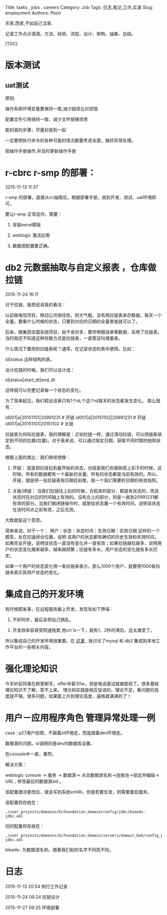 Title: tasks , jobs , careers
Category: Job
Tags: 日志,笔记,工作,实录
Slug: employment
Authors: Poon

<!-- ^ -->

东家,西家,不如自己当家.

记录工作点点滴滴。方法、经验、流程、设计、架构、抽象、总结。

<!-- $ -->

[TOC]

# 版本测试

## uat测试

原则:

操作系统环境变量要保持一致,减少路径比对烦恼

配置文件引用保持一致，减少文件替换烦劳

能封装的步骤，尽量封装到一起

一定要把执行命令的各种可能的情况都要考虑全面，做好异常处理。

按操作手册操作,并及时更新操作手册


# r-cbrc r-smp 的部署：

2015-11-13 11:37 

r-smp 的部署，直接从cc抽取后，根据部署手册，放到开发、测试、uat环境即可。

要让r-smp 正常运作，需要：

1. 安装excel模版

2. weblogic 激活应用

3. 数据源配置要正确。


# db2 元数据抽取与自定义报表 ，仓库做拉链 

2015-11-24 16:11 

对于拉链，我想说说我的看法：

以前做电信项目，移动公司很任性，财大气粗，没有用拉链表来存数据，每天一个全量。要看什么时候的状态，只要到对应的日期的全量里查就可以了。

后来，做集团全国系统项目，由于省份多，要传明细话单等数据，采用了拉链表。当时我还不知道这种存数方式是拉链表，一直管这叫增量表。

什么情况下要用到拉链表呢？通常，在记录状态的表中使用。比如：

id|status 这样结构的表。

设计拉链的时候，我们可以设计成：

id|status|start_dt|end_dt

这样就可以完整记录每一个状态的变化。

为了简单起见，我们假设该表只有1个id,个这个id每天的状态都发生变化。
那么就有：

id001|a|20151101|20991231 # 开链
id001|d|20151102|20991231 # 开链
id001|a|20151101|20151102 # 关链

拉链表为何叫拉链表，我的理解是：正如拉链一样，通过滑动拉链，可以把链条锁定到不同的位置(位置)。对于表来说，可以通过指定日期，获取不同时期的拍照状态。

根据上面的类比：我们继续想像：

1. 开链： 就是把拉链拉到最开始的状态，也就是我们衣服刚搭上扣子的时候，这时候，所有的数据都有一个最新的全量，所有的状态都是当前有效的。所以，开链，就是把一张拉链表按日期往前推，取一个我们需要的日期的有效拍照。

2. 关链/闭链： 当我们拉链往上拉的时候，合起来的部分，都是有状态的，而且状态时在对应的时间轴上有效的。没有合上的部分，则是一直到20991231都有效的部分。当我们做闭链操作时，就是给状态置一个有效时间，说明该状态在该时间点之前有效，之后无效。

大致就是这个意思。

简单来说，对于一个： 用户｜状态｜状态时间｜生效日期｜实效日期 这样的一个模型，处在拉链闭合位置，说明 该用户的状态都有确切的历史生效和失效时间。如果完全开链，说明该状态一直没有变化并一直有效；如果拉链越拉越多，说明用户的状态变化越来越多，越来越频繁；拉链有多长，用户状态的变化就有多长历史。

如果一个用户的状态变化用一条拉链来表示，那么1000个用户，就要用1000条拉链来表示其用户状态的变化。

# 集成自己的开发环境

有时侯图省事，在远程服务器上开发，发现有如下弊端：

1. 不好同步，最后会把自己搞乱。

2. 开发效率容易受网速拖累,用crt ls一下，就有1，2秒的滞后，这太难受了。

所以集成自己的开发环境很重要。在 [这里](http://www.imx3.com/play-databases.html)  , 
我讨论了mysql 和 db2 集成到本地工作平台的一些相关内容。

# 强化理论知识

今天听前同事在群里聊天，offer年薪30w，但是电话面试就被鄙视了。很多基础理论知识不了解，答不上来。
理论和实践是相互促进的，理论不足，看问题的高度就不够。很多问题，如果能上升到理论高度，逼格就满满的了！

# 用户－应用程序角色 管理异常处理一例
case : 
p27用户权限，不跟着st环境走，而是跟着dev环境走。

数据源的问题。st调用的是dev的数据库设置。

在console中一查，果然。

解决方案：

weblogic console -> 服务 -> 数据源-> 点击数据源名称->连接池->锁定并编辑-> URL , 修改最后的数据源sid 。 

该配置激活更改后，就会写到系统xml中。但是若要生效，则需要重启服务。

该配置将存放在：

    ./user_projects/domains/bifoundation_domain/config/jdbc/bieeds-jdbc.xml

旧的配置将存放在：


    ./user_projects/domains/bifoundation_domain/servers/domain_bak/config_prev/jdbc/bieeds-jdbc.xml

bieeds- 为数据源名称。随着我们起的名字不同而不同。



# 日志

2015-11-13 20:54  例行工作记录

2015-11-24 09:24  拉链设计

2015-11-27 09:25  环境部署
